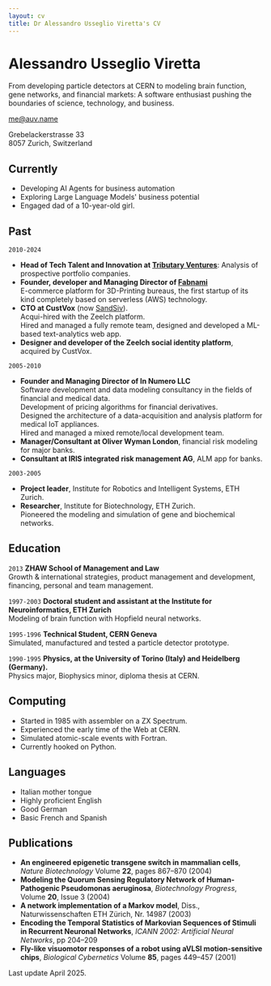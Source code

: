 ```yaml
---
layout: cv
title: Dr Alessandro Usseglio Viretta's CV
---
```

# Alessandro Usseglio Viretta

From developing particle detectors at CERN to modeling brain function, gene networks, and financial markets: A software enthusiast pushing the boundaries of science, technology, and business.

<div id="webaddress">
<a href="mailto:me@auv.name">me@auv.name</a>
<p>Grebelackerstrasse 33</br>
8057 Zurich, Switzerland</p>
</div>


## Currently

* Developing AI Agents for business automation
* Exploring Large Language Models' business potential 
* Engaged dad of a 10-year-old girl.

## Past

`2010-2024`
* __Head of Tech Talent and Innovation at [Tributary Ventures](https://tributaryventures.com)__: Analysis of prospective portfolio companies.
* __Founder, developer and Managing Director of [Fabnami](https://fabnami.com)__\
E-commerce platform for 3D-Printing bureaus, the first startup of its kind completely based on serverless (AWS) technology.
* __CTO at CustVox__ (now [SandSiv](https://sandsiv.com)).\
Acqui-hired with the Zeelch platform.\
Hired and managed a fully remote team, designed and developed a ML-based text-analytics web app.
* __Designer and developer of the Zeelch social identity platform__, acquired by CustVox.

`2005-2010`
* __Founder and Managing Director of In Numero LLC__\
Software development and data modeling consultancy in the fields of financial and medical data.\
Development of pricing algorithms for financial derivatives.\
Designed the architecture of a data-acquisition and analysis platform for medical IoT appliances.\
Hired and managed a mixed remote/local development team.
* __Manager/Consultant at Oliver Wyman London__, financial risk modeling for major banks.
* __Consultant at IRIS integrated risk management AG__, ALM app for banks.
  
`2003-2005`
* __Project leader__, Institute for Robotics and Intelligent Systems, ETH Zurich.
* __Researcher__, Institute for Biotechnology, ETH Zurich.\
Pioneered the modeling and simulation of gene and biochemical networks.

## Education
`2013`
__ZHAW School of Management and Law__\
Growth & international strategies, product management and development, financing, personal and team management.

`1997-2003`
__Doctoral student and assistant at the Institute for Neuroinformatics, ETH Zurich__\
Modeling of brain function with Hopfield neural networks.

`1995-1996`
__Technical Student, CERN Geneva__\
Simulated, manufactured and tested a particle detector prototype.

`1990-1995`
__Physics, at the University of Torino (Italy) and Heidelberg (Germany).__\
Physics major, Biophysics minor, diploma thesis at CERN. 

## Computing

* Started in 1985 with assembler on a ZX Spectrum.
* Experienced the early time of the Web at CERN.
* Simulated atomic-scale events with Fortran.
* Currently hooked on Python.

## Languages
* Italian mother tongue
* Highly proficient English
* Good German
* Basic French and Spanish

## Publications

* __An engineered epigenetic transgene switch in mammalian cells__, *Nature Biotechnology* Volume __22__, pages 867–870 (2004)
* __Modeling the Quorum Sensing Regulatory Network of Human-Pathogenic Pseudomonas aeruginosa__, *Biotechnology Progress*, Volume __20__, Issue 3 (2004)
* __A network implementation of a Markov model__, Diss., Naturwissenschaften ETH Zürich, Nr. 14987 (2003)
* __Encoding the Temporal Statistics of Markovian Sequences of Stimuli in Recurrent Neuronal Networks__, *ICANN 2002: Artificial Neural Networks*, pp 204–209
* __Fly-like visuomotor responses of a robot using aVLSI motion-sensitive chips__, *Biological Cybernetics* Volume __85__, pages 449–457 (2001)


Last update <span style="small">April 2025</span>.
